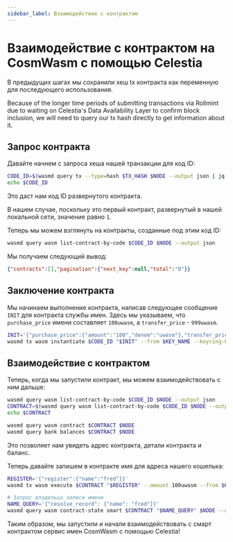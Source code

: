 ```yaml
---
sidebar_label: Взаимодействие с контрактом
---
```


# Взаимодействие с контрактом на CosmWasm с помощью Celestia
<!-- markdownlint-disable MD013 -->

В предыдущих шагах мы сохранили хеш tx контракта как переменную для последующего использования.

Because of the longer time periods of submitting transactions via Rollmint due to waiting on Celestia's Data Availability Layer to confirm block inclusion, we will need to query our  tx hash directly to get information about it.

## Запрос контракта

Давайте начнем с запроса хеша нашей транзакции для код ID:

```sh
CODE_ID=$(wasmd query tx --type=hash $TX_HASH $NODE --output json | jq -r '.logs[0].events[-1].attributes[0].value')
echo $CODE_ID
```

Это даст нам код ID развернутого контракта.

В нашем случае, поскольку это первый контракт, развернутый в нашей локальной сети, значение равно `1`.

Теперь мы можем взглянуть на контракты, созданные под этим код ID:

```sh
wasmd query wasm list-contract-by-code $CODE_ID $NODE --output json
```

Мы получаем следующий вывод:

```json
{"contracts":[],"pagination":{"next_key":null,"total":"0"}}
```

## Заключение контракта

Мы начинаем выполнение контракта, написав следующее сообщение `INIT` для контракта службы имен. Здесь мы указываем, что `purchase_price` имени составляет `100uwasm`, а `transfer_price` - `999uwasm`.

```sh
INIT='{"purchase_price":{"amount":"100","denom":"uwasm"},"transfer_price":{"amount":"999","denom":"uwasm"}}'
wasmd tx wasm instantiate $CODE_ID "$INIT" --from $KEY_NAME --keyring-backend test --label "name service" $TXFLAG -y --no-admin
```

## Взаимодействие с контрактом

Теперь, когда мы запустили контракт, мы можем взаимодействовать с ним дальше:

```sh
wasmd query wasm list-contract-by-code $CODE_ID $NODE --output json
CONTRACT=$(wasmd query wasm list-contract-by-code $CODE_ID $NODE --output json | jq -r '.contracts[-1]')
echo $CONTRACT

wasmd query wasm contract $CONTRACT $NODE
wasmd query bank balances $CONTRACT $NODE
```

Это позволяет нам увидеть адрес контракта, детали контракта и баланс.

Теперь давайте запишем в контракте имя для адреса нашего кошелька:

```sh
REGISTER='{"register":{"name":"fred"}}'
wasmd tx wasm execute $CONTRACT "$REGISTER" --amount 100uwasm --from $KEY_NAME $TXFLAG -y

# Запрос владельца записи имени
NAME_QUERY='{"resolve_record": {"name": "fred"}}'
wasmd query wasm contract-state smart $CONTRACT "$NAME_QUERY" $NODE --output json
```

Таким образом, мы запустили и начали взаимодействовать с смарт контрактом сервис имен CosmWasm с помощью Celestia!
